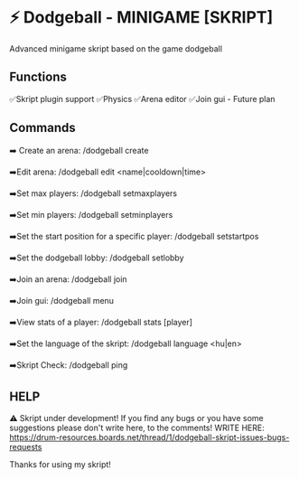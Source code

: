 # ⚡ Dodgeball - MINIGAME  [SKRIPT]
Advanced minigame skript based on the game dodgeball

## Functions
✅Skript plugin support
✅Physics
✅Arena editor
✅Join gui - Future plan

## Commands
➡️ Create an arena: /dodgeball create <arena>

➡️Edit arena: /dodgeball edit <arena> <name|cooldown|time> <value>

➡️Set max players: /dodgeball setmaxplayers <arena> <number>

➡️Set min players: /dodgeball setminplayers <arena> <number>

➡️Set the start position for a specific player: /dodgeball setstartpos <arena> <playernumber>

➡️Set the dodgeball lobby: /dodgeball setlobby

➡️Join an arena: /dodgeball join <arena>

➡️Join gui: /dodgeball menu

➡️View stats of a player: /dodgeball stats [player]

➡️Set the language of the skript: /dodgeball language <hu|en>

➡️Skript Check: /dodgeball ping

## HELP
⚠️ Skript under development!
If you find any bugs or you have some suggestions please don't write here, to the comments!
WRITE HERE: https://drum-resources.boards.net/thread/1/dodgeball-skript-issues-bugs-requests


Thanks for using my skript!
